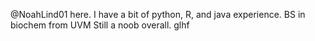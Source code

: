 @NoahLind01 here. I have a bit of python, R, and java experience. 
BS in biochem from UVM
Still a noob overall. glhf
